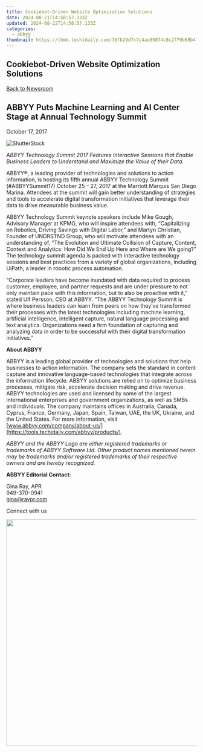 ```yaml
---
title: Cookiebot-Driven Website Optimization Solutions
date: 2024-08-21T14:58:57.133Z
updated: 2024-08-22T14:58:57.133Z
categories:
  - abbyy
thumbnail: https://thmb.techidaily.com/78fb29d7c7c4ae85074c8c2f79b68b4f70a9669265731b5b69e7c1930c88f0f9.jpg
---
```


## Cookiebot-Driven Website Optimization Solutions

[Back to Newsroom](https://tools.techidaily.com/abbyy/products/)

## ABBYY Puts Machine Learning and AI Center Stage at Annual Technology Summit

October 17, 2017

![ShutterStock](https://content.abbyy.com/-/media/project/abbyy/abbyy/branchtemplates/shutterstock_1272462163_1296-x-729.jpg?h=729&iar=0&w=1296)

_ABBYY Technology Summit 2017 Features Interactive Sessions that Enable Business Leaders to Understand and Maximize the Value of their Data._

ABBYY®, a leading provider of technologies and solutions to action information, is hosting its fifth annual ABBYY Technology Summit (#ABBYYSummit17) October 25 – 27, 2017 at the Marriott Marquis San Diego Marina. Attendees at the summit will gain better understanding of strategies and tools to accelerate digital transformation initiatives that leverage their data to drive measurable business value.

ABBYY Technology Summit keynote speakers include Mike Gough, Advisory Manager at KPMG, who will inspire attendees with, “Capitalizing on Robotics, Driving Savings with Digital Labor,” and Martyn Christian, Founder of UNDRSTND Group, who will motivate attendees with an understanding of, “The Evolution and Ultimate Collision of Capture, Content, Context and Analytics: How Did We End Up Here and Where are We going?” The technology summit agenda is packed with interactive technology sessions and best practices from a variety of global organizations, including UiPath, a leader in robotic process automation.

“Corporate leaders have become inundated with data required to process customer, employee, and partner requests and are under pressure to not only maintain pace with this information, but to also be proactive with it,” stated Ulf Persson, CEO at ABBYY. “The ABBYY Technology Summit is where business leaders can learn from peers on how they’ve transformed their processes with the latest technologies including machine learning, artificial intelligence, intelligent capture, natural language processing and text analytics. Organizations need a firm foundation of capturing and analyzing data in order to be successful with their digital transformation initiatives.”

**About ABBYY**

ABBYY is a leading global provider of technologies and solutions that help businesses to action information. The company sets the standard in content capture and innovative language-based technologies that integrate across the information lifecycle. ABBYY solutions are relied on to optimize business processes, mitigate risk, accelerate decision making and drive revenue. ABBYY technologies are used and licensed by some of the largest international enterprises and government organizations, as well as SMBs and individuals. The company maintains offices in Australia, Canada, Cyprus, France, Germany, Japan, Spain, Taiwan, UAE, the UK, Ukraine, and the United States. For more information, visit [www.abbyy.com/company/about-us/](https://tools.techidaily.com/abbyy/products/).

_ABBYY and the ABBYY Logo are either registered trademarks or trademarks of ABBYY Software Ltd. Other product names mentioned herein may be trademarks and/or registered trademarks of their respective owners and are hereby recognized._

**ABBYY Editorial Contact:**

Gina Ray, APR  
949-370-0941  
gina@raypr.com  
  
Connect with us

<ins class="adsbygoogle"
     style="display:block"
     data-ad-format="autorelaxed"
     data-ad-client="ca-pub-7571918770474297"
     data-ad-slot="1223367746"></ins>



<ins class="adsbygoogle"
     style="display:block"
     data-ad-client="ca-pub-7571918770474297"
     data-ad-slot="8358498916"
     data-ad-format="auto"
     data-full-width-responsive="true"></ins>

<!-- affiliate ads begin -->
<a href="https://turtlebeacheu.sjv.io/c/5597632/1996818/23722" target="_top" id="1996818"><img src="//a.impactradius-go.com/display-ad/23722-1996818" border="0" alt="" width="600" height="600"/></a><img height="0" width="0" src="https://imp.pxf.io/i/5597632/1996818/23722" style="position:absolute;visibility:hidden;" border="0" />
<!-- affiliate ads end -->